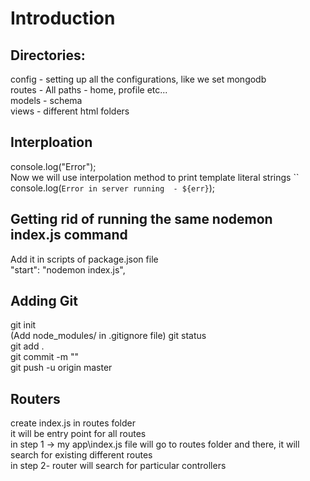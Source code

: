 # Introduction



## Directories:


config - setting up all the configurations, like we set mongodb \
routes - All paths - home, profile etc... \
models - schema \
views - different html folders 

## Interploation

console.log("Error"); \
Now we will use interpolation method to print
template literal strings ``\
console.log(`Error in server running  - ${err}`);

## Getting rid of running the same nodemon index.js command

Add it in scripts of package.json file\
 "start": "nodemon index.js",


## Adding Git

git init \
(Add node_modules/ in .gitignore file)
git status \
git add . \
git commit -m "" \
git push -u origin master

## Routers 
create index.js in routes folder\
it will be entry point for all routes\
in step 1 -> my app\index.js file will go to routes folder and there, it will search for existing different routes\
in step 2- router will search for particular controllers